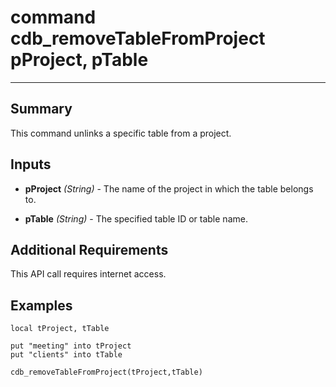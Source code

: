 # command cdb_removeTableFromProject pProject, pTable
---
## Summary
This command unlinks a specific table from a project.

## Inputs
* **pProject** *(String)* - The name of the project in which the table belongs to.

* **pTable** *(String)* - The specified table ID or table name.

## Additional Requirements
This API call requires internet access.

## Examples
```livecodeserver
local tProject, tTable

put "meeting" into tProject
put "clients" into tTable

cdb_removeTableFromProject(tProject,tTable)
```